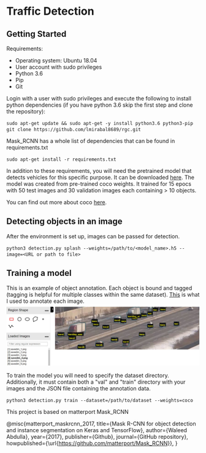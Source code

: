 # Traffic Detection

## Getting Started

Requirements:
- Operating system: Ubuntu 18.04
- User account with sudo privileges
- Python 3.6
- Pip
- Git

Login with a user with sudo privileges and execute the following to install python dependencies (if you have python 3.6 skip the first step and clone the repository):

```
sudo apt-get update && sudo apt-get -y install python3.6 python3-pip
git clone https://github.com/lmirabal8689/rgc.git
```

Mask_RCNN has a whole list of dependencies that can be found in requirements.txt
```
sudo apt-get install -r requirements.txt
``` 

In addition to these requirements, you will need the pretrained model that detects vehicles for this specific purpose. It can be downloaded [here](https://laurencemirabal.com:4444/index.php/s/nptHYAEskHmEK3z). The model was created from pre-trained coco weights. It trained for 15 epocs with 50 test images and 30 validation images each containing > 10 objects.

You can find out more about coco [here](http://cocodataset.org/#home).

## Detecting objects in an image
After the environment is set up, images can be passed for detection.
```
python3 detection.py splash --weights=/path/to/<model_name>.h5 --image=<URL or path to file>
```


## Training a model
This is an example of object annotation. Each object is bound and tagged (tagging is helpful for multiple classes within the same dataset). [This](http://www.robots.ox.ac.uk/~vgg/software/via/via-1.0.6.html) is what I used to annotate each image.
![](/assets/annotation.JPG)


To train the model you will need to specify the dataset directory. Additionally, it must contain both a "val" and "train" directory with your images and the JSON file containing the annotation data.
```
python3 detection.py train --dataset=/path/to/dataset --weights=coco
```


This project is based on matterport Mask_RCNN

@misc{matterport_maskrcnn_2017,
  title={Mask R-CNN for object detection and instance segmentation on Keras and TensorFlow},
  author={Waleed Abdulla},
  year={2017},
  publisher={Github},
  journal={GitHub repository},
  howpublished={\url{https://github.com/matterport/Mask_RCNN}},
}